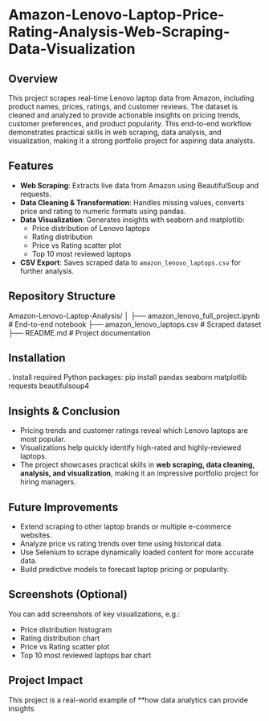 # Amazon-Lenovo-Laptop-Price-Rating-Analysis-Web-Scraping-Data-Visualization

## Overview
This project scrapes real-time Lenovo laptop data from Amazon, including product names, prices, ratings, and customer reviews. The dataset is cleaned and analyzed to provide actionable insights on pricing trends, customer preferences, and product popularity. This end-to-end workflow demonstrates practical skills in web scraping, data analysis, and visualization, making it a strong portfolio project for aspiring data analysts.

## Features
- **Web Scraping**: Extracts live data from Amazon using BeautifulSoup and requests.
- **Data Cleaning & Transformation**: Handles missing values, converts price and rating to numeric formats using pandas.
- **Data Visualization**: Generates insights with seaborn and matplotlib:
  - Price distribution of Lenovo laptops
  - Rating distribution
  - Price vs Rating scatter plot
  - Top 10 most reviewed laptops
- **CSV Export**: Saves scraped data to `amazon_lenovo_laptops.csv` for further analysis.

## Repository Structure
Amazon-Lenovo-Laptop-Analysis/
│
├── amazon_lenovo_full_project.ipynb # End-to-end notebook
├── amazon_lenovo_laptops.csv # Scraped dataset
├── README.md # Project documentation

## Installation
. Install required Python packages:
pip install pandas seaborn matplotlib requests beautifulsoup4

## Insights & Conclusion
- Pricing trends and customer ratings reveal which Lenovo laptops are most popular.  
- Visualizations help quickly identify high-rated and highly-reviewed laptops.  
- The project showcases practical skills in **web scraping, data cleaning, analysis, and visualization**, making it an impressive portfolio project for hiring managers.

## Future Improvements
- Extend scraping to other laptop brands or multiple e-commerce websites.  
- Analyze price vs rating trends over time using historical data.  
- Use Selenium to scrape dynamically loaded content for more accurate data.  
- Build predictive models to forecast laptop pricing or popularity.

## Screenshots (Optional)
You can add screenshots of key visualizations, e.g.:  
- Price distribution histogram  
- Rating distribution chart  
- Price vs Rating scatter plot  
- Top 10 most reviewed laptops bar chart  

## Project Impact
This project is a real-world example of **how data analytics can provide insights
